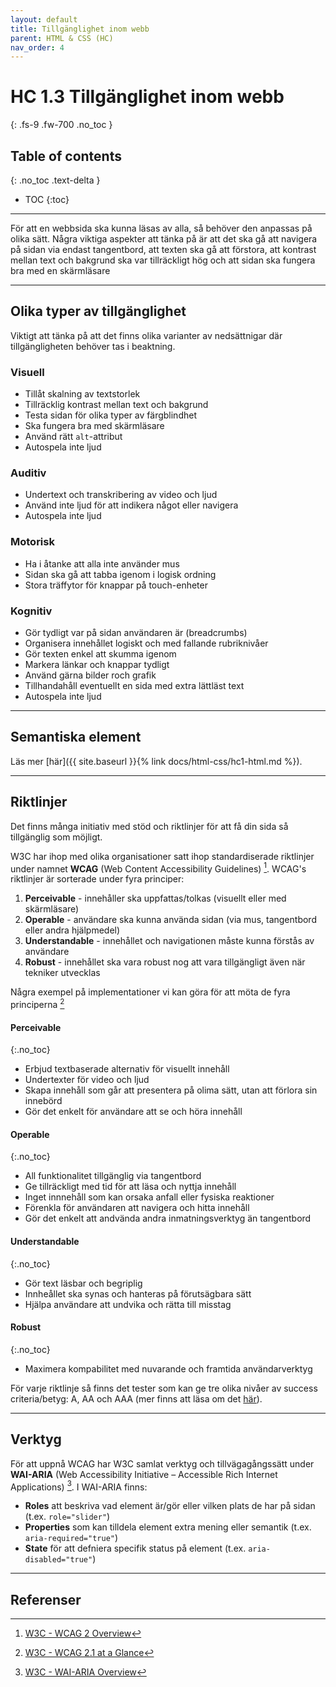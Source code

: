```yaml
---
layout: default
title: Tillgänglighet inom webb
parent: HTML & CSS (HC)
nav_order: 4
---
```


# HC 1.3 Tillgänglighet inom webb
{: .fs-9 .fw-700 .no_toc }

## Table of contents
{: .no_toc .text-delta }

- TOC
{:toc}

---

För att en webbsida ska kunna läsas av alla, så behöver den anpassas på olika sätt. Några viktiga aspekter att tänka på är att det ska gå att navigera på sidan via endast tangentbord, att texten ska gå att förstora, att kontrast mellan text och bakgrund ska var tillräckligt hög och att sidan ska fungera bra med en skärmläsare

---

## Olika typer av tillgänglighet

Viktigt att tänka på att det finns olika varianter av nedsättnigar där tillgängligheten behöver tas i beaktning.

### Visuell

- Tillåt skalning av textstorlek
- Tillräcklig kontrast mellan text och bakgrund
- Testa sidan för olika typer av färgblindhet
- Ska fungera bra med skärmläsare
- Använd rätt `alt`-attribut
- Autospela inte ljud

### Auditiv

- Undertext och transkribering av video och ljud
- Använd inte ljud för att indikera något eller navigera
- Autospela inte ljud

### Motorisk

- Ha i åtanke att alla inte använder mus
- Sidan ska gå att tabba igenom i logisk ordning
- Stora träffytor för knappar på touch-enheter

### Kognitiv

- Gör tydligt var på sidan användaren är (breadcrumbs)
- Organisera innehållet logiskt och med fallande rubriknivåer
- Gör texten enkel att skumma igenom
- Markera länkar och knappar tydligt
- Använd gärna bilder roch grafik
- Tillhandahåll eventuellt en sida med extra lättläst text
- Autospela inte ljud

---

## Semantiska element

Läs mer [här]({{ site.baseurl }}{% link docs/html-css/hc1-html.md %}).

---

## Riktlinjer

Det finns många initiativ med stöd och riktlinjer för att få din sida så tillgänglig som möjligt. 

W3C har ihop med olika organisationer satt ihop standardiserade riktlinjer under namnet **WCAG** (Web Content Accessibility Guidelines) [^1]. WCAG's riktlinjer är sorterade under fyra principer:

1. **Perceivable** - innehåller ska uppfattas/tolkas (visuellt eller med skärmläsare)
2. **Operable** - användare ska kunna använda sidan (via mus, tangentbord eller andra hjälpmedel)
3. **Understandable** - innehållet och navigationen måste kunna förstås av användare
4. **Robust** - innehållet ska vara robust nog att vara tillgängligt även när tekniker utvecklas

Några exempel på implementationer vi kan göra för att möta de fyra principerna [^2]

#### Perceivable
{:.no_toc}
- Erbjud textbaserade alternativ för visuellt innehåll
- Undertexter för video och ljud
- Skapa innehåll som går att presentera på olima sätt, utan att förlora sin innebörd
- Gör det enkelt för användare att se och höra innehåll

#### Operable
{:.no_toc}
- All funktionalitet tillgänglig via tangentbord
- Ge tillräckligt med tid för att läsa och nyttja innehåll
- Inget innnehåll som kan orsaka anfall eller fysiska reaktioner
- Förenkla för användaren att navigera och hitta innehåll
- Gör det enkelt att andvända andra inmatningsverktyg än tangentbord

#### Understandable
{:.no_toc}
- Gör text läsbar och begriplig
- Innheållet ska synas och hanteras på förutsägbara sätt
- Hjälpa användare att undvika och rätta till misstag

#### Robust
{:.no_toc}
- Maximera kompabilitet med nuvarande och framtida användarverktyg

För varje riktlinje så finns det tester som kan ge tre olika nivåer av success criteria/betyg: A, AA och AAA (mer finns att läsa om det [här](https://www.w3.org/TR/WCAG21/#conformance)).

---

## Verktyg

För att uppnå WCAG har W3C samlat verktyg och tillvägagångssätt under **WAI-ARIA** (Web Accessibility Initiative – Accessible Rich Internet Applications) [^3]. I WAI-ARIA finns:

- **Roles** att beskriva vad element är/gör eller vilken plats de har på sidan (t.ex. `role="slider"`)
- **Properties** som kan tilldela element extra mening eller semantik (t.ex. `aria-required="true"`)
- **State**  för att defniera specifik status på element (t.ex. `aria-disabled="true"`)

---

## Referenser

[^1]: [W3C - WCAG 2 Overview](https://www.w3.org/WAI/standards-guidelines/wcag/)
[^2]: [W3C - WCAG 2.1 at a Glance](https://www.w3.org/WAI/standards-guidelines/wcag/glance/)
[^3]: [W3C - WAI-ARIA Overview](https://www.w3.org/WAI/standards-guidelines/aria/)